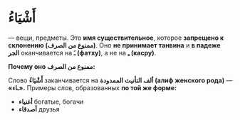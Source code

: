 ﻿# أَشْيَاءُ
 — вещи, предметы. Это **имя существительное**, которое  **запрещено к склонению (ممنوع من الصرف)**. 
Оно  **не принимает танвина**  и  **в падеже الجر**  оканчивается на  **ـَ (фатху)**, а не на  **ـِ (касру)**.

 **Почему оно ممنوع من الصرف:**

Слово **أَشْيَاءُ** заканчивается на **ألف التأنيث الممدودة (алиф женского рода)**  — **«ـاء».**  Примеры слов, образованных **по той же форме:**
- **أغنياء** 
богатые, богачи
-  **أصدقاء** 
друзья
